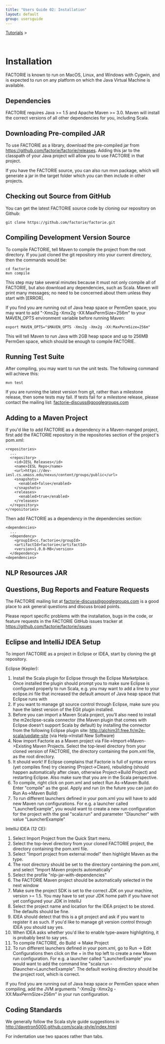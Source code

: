 ```yaml
---
title: "Users Guide 02: Installation"
layout: default
group: usersguide
---
```


<a href="{{ site.baseurl }}/tutorial.html">Tutorials</a> &gt;

```scala



```



# Installation

FACTORIE is known to run on MacOS, Linux, and Windows with Cygwin, and is expected to run on any platform on which the Java Virtual Machine is available.

## Dependencies

FACTORIE requires Java >= 1.5 and Apache Maven >= 3.0. Maven will install the correct versions of all other dependencies for you, including Scala.

## Downloading Pre-compiled JAR

To use FACTORIE as a library, download the pre-compiled jar from https://github.com/factorie/factorie/releases. Adding this jar to the classpath of your Java project will allow you to use FACTORIE in that project.

If you have the FACTORIE source, you can also run mvn package, which will generate a jar in the target folder which you can then include in other projects.

## Checking out Source from GitHub

You can get the latest FACTORIE source code by cloning our repository on Github:

```
git clone https://github.com/factorie/factorie.git
```

## Compiling Development Version Source

To compile FACTORIE, tell Maven to compile the project from the root directory. If you just cloned the git repository into your current directory, then the commands would be:

```
cd factorie
mvn compile
```

This step may take several minutes because it must not only compile all of FACTORIE, but also download any dependencies, such as Scala. Maven will print many messages; no need to be concerned about them unless they start with [ERROR].

If you find you are running out of Java heap space or PermGen space, you may want to add "-Xms2g -Xmx2g -XX:MaxPermSize=256m" to your MAVEN_OPTS environment variable before running Maven:

```
export MAVEN_OPTS="$MAVEN_OPTS -Xms2g -Xmx2g -XX:MaxPermSize=256m"
```

This will tell Maven to run Java with 2GB heap space and up to 256MB PermGen space, which should be enough to compile FACTORIE.

## Running Test Suite

After compiling, you may want to run the unit tests. The following command will achieve this:

```
mvn test
```

If you are running the latest version from git, rather than a milestone release, then some tests may fail. If tests fail for a milestone release, please contact the mailing list: factorie-discuss@googlegroups.com

## Adding to a Maven Project

If you'd like to add FACTORIE as a dependency in a Maven-manged project, first add the FACTORIE repository in the repositories section of the project's pom.xml:

```
<repositories>
  ...
  <repository>
    <id>IESL Releases</id>
    <name>IESL Repo</name>
    <url>https://dev-iesl.cs.umass.edu/nexus/content/groups/public</url>
    <snapshots>
      <enabled>false</enabled>
    </snapshots>
    <releases>
      <enabled>true</enabled>
    </releases>
  </repository>
</repositories>
```

Then add FACTORIE as a dependency in the dependencies section:

```
<dependencies>
  ...
  <dependency>
    <groupId>cc.factorie</groupId>
    <artifactId>factorie</artifactId>
    <version>1.0.0-M8</version>
  </dependency>
<dependencies>
```

## NLP Resources JAR



## Questions, Bug Reports and Feature Requests

The FACTORIE mailing list at factorie-discuss@googlegroups.com is a good place to ask general questions and discuss broad points.

Please report specific problems with the installation, bugs in the code, or feature requests in the FACTORIE GitHub issues tracker at 
https://github.com/factorie/factorie/issues  

## Eclipse and IntelliJ IDEA Setup

To import FACTORIE as a project in Eclipse or IDEA, start by cloning the git repository. 

Eclipse (Kepler):
1. Install the Scala plugin for Eclipse through the Eclipse Marketplace. Once installed the plugin should prompt you to make sure Eclipse is configured properly to run Scala, e.g. you may want to add a line to your eclipse.ini file that increased the default amount of Java heap space that Eclipse runs with
2. If you want to manage git source control through Eclipse, make sure you have the latest version of the EGit plugin installed.
3. Before you can import a Maven Scala project, you’ll also need to install the m2eclipse-scala connector (the Maven plugin that comes with Eclipse doesn’t support Scala by default) by installing the connector from the following Eclipse plugin site: http://alchim31.free.fr/m2e-scala/update-site (via Help->Install New Software)
4. Now import Factorie as a Maven project via File->Import->Maven->Existing Maven Projects. Select the top-level  directory from your cloned version of FACTORIE, the directory containing the pom.xml file, as the root directory.
5. It should work! If Eclipse complains that Factorie is full of syntax errors (yet compiles fine) try cleaning (Project->Clean), rebuilding (should happen automatically after clean, otherwise Project->Build Project) and restarting Eclipse. Also make sure that you are in the Scala perspective.
6. To compile, right click on pom.xml and select Run As->Maven Build. Enter "compile" as the goal. Apply and run (in the future you can just do Run As->Maven Build)
7. To run different launchers defined in your pom.xml you will have to add new Maven run configurations. For e.g. a launcher called "LauncherExample", you would want to create a new run configuration for the project with the goal "scala:run" and parameter "Dlauncher" with value "LauncherExample"

IntelliJ IDEA (12 CE):
1. Select Import Project from the Quick Start menu.
2. Select the top-level directory from your cloned FACTORIE project, the directory containing the pom.xml file.
3. Select "Import project from external model" then highlight Maven as the type.
4. The root directory should be set to the directory containing the pom.xml, and select "Import Maven projects automatically"
5. Select the profile "nlp-jar-with-dependencies"
6. The FACTORIE Maven project should be automatically selected in the next window
7. Make sure the project SDK is set to the correct JDK on your machine, version >= 1.5. You may have to set your JDK home path if you have not yet configured your JDK in IntelliJ
8. Select the project name and location for the IDEA project to be stored. The defaults should be fine.
9. IDEA should detect that this is a git project and ask if you want to register it as such. If you'd like to manage git version control through IDEA you should say yes.
10. When IDEA asks whether you'd like to enable type-aware highlighting, it is probably best to say yes. 
11. To compile FACTORIE, do Build -> Make Project
12. To run different launchers defined in your pom.xml, go to Run -> Edit Configurations then click on the + in the top left to create a new Maven run configuration. For e.g. a launcher called "LauncherExample" you would want to add the command line "scala:run -Dlauncher=LauncherExample". The default working directory should be the project root, which is correct.

If you find you are running out of Java heap space or PermGen space when compiling, add the JVM arguments "-Xms2g -Xmx2g -XX:MaxPermSize=256m" in your run configuration.

## Coding Standards

We generally follow the Scala style guide suggestions in 
http://davetron5000.github.com/scala-style/index.html

For indentation use two spaces rather than tabs.



```scala

```

